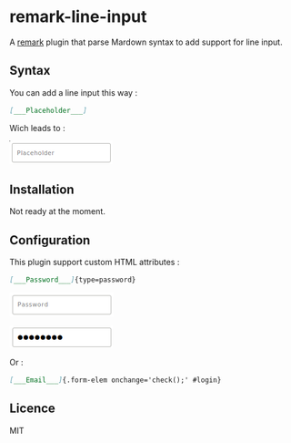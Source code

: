 # remark-line-input

A [remark](https://github.com/remarkjs/remark/) plugin that parse Mardown syntax to add support for line input.


## Syntax

You can add a line input this way :

```markdown
[___Placeholder___]
```

Wich leads to :

![Screenshot](https://raw.githubusercontent.com/arobase-che/remark-line-input/master/images/example_1.png)


## Installation

Not ready at the moment.


## Configuration

This plugin support custom HTML attributes :

```markdown
[___Password___]{type=password}
```

![Screenshot](https://raw.githubusercontent.com/arobase-che/remark-line-input/master/images/example_2.png)

![Screenshot](https://raw.githubusercontent.com/arobase-che/remark-line-input/master/images/example_3.png)

Or :

```markdown
[___Email___]{.form-elem onchange='check();' #login}
```

## Licence

MIT

